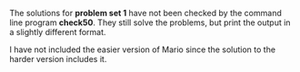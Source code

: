 The solutions for **problem set 1** have not been checked by the command line program **check50**. 
They still solve the problems, but print the output in a slightly different format. 

I have not included the easier version of Mario since the solution to the harder version includes it.
